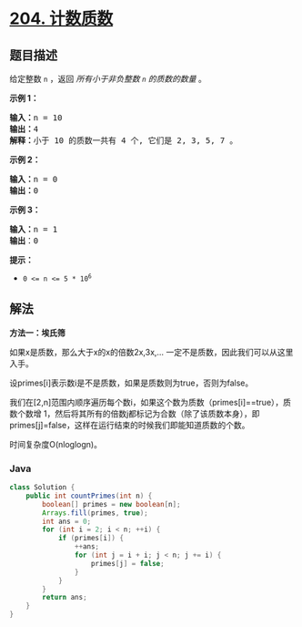 # [204. 计数质数](https://leetcode.cn/problems/count-primes)

## 题目描述

<p>给定整数 <code>n</code> ，返回 <em>所有小于非负整数&nbsp;<code>n</code>&nbsp;的质数的数量</em> 。</p>

<p><strong>示例 1：</strong></p>

<pre>
<strong>输入：</strong>n = 10
<strong>输出：</strong>4
<strong>解释：</strong>小于 10 的质数一共有 4 个, 它们是 2, 3, 5, 7 。
</pre>

<p><strong>示例 2：</strong></p>

<pre>
<strong>输入：</strong>n = 0
<strong>输出：</strong>0
</pre>

<p><strong>示例 3：</strong></p>

<pre>
<strong>输入：</strong>n = 1
<strong>输出</strong>：0
</pre>

<p><strong>提示：</strong></p>

<ul>
	<li><code>0 &lt;= n &lt;= 5 * 10<sup>6</sup></code></li>
</ul>

## 解法

**方法一：埃氏筛**

如果x是质数，那么大于x的x的倍数2x,3x,… 一定不是质数，因此我们可以从这里入手。

设primes[i]表示数i是不是质数，如果是质数则为true，否则为false。

我们在[2,n]范围内顺序遍历每个数i，如果这个数为质数（primes[i]==true），质数个数增 1，然后将其所有的倍数j都标记为合数（除了该质数本身），即primes[j]=false，这样在运行结束的时候我们即能知道质数的个数。

时间复杂度O(nloglogn)。

### **Java**

```java
class Solution {
    public int countPrimes(int n) {
        boolean[] primes = new boolean[n];
        Arrays.fill(primes, true);
        int ans = 0;
        for (int i = 2; i < n; ++i) {
            if (primes[i]) {
                ++ans;
                for (int j = i + i; j < n; j += i) {
                    primes[j] = false;
                }
            }
        }
        return ans;
    }
}
```
